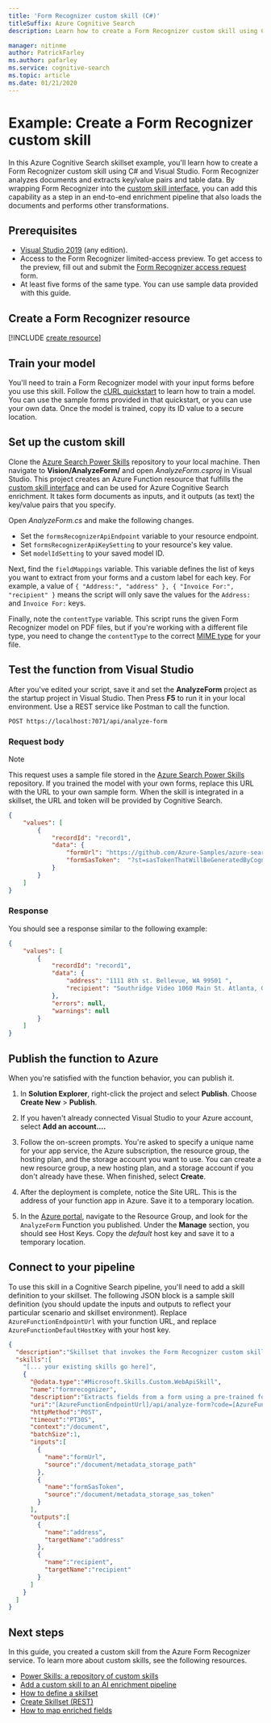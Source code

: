 ```yaml
---
title: 'Form Recognizer custom skill (C#)'
titleSuffix: Azure Cognitive Search
description: Learn how to create a Form Recognizer custom skill using C# and Visual Studio.

manager: nitinme
author: PatrickFarley
ms.author: pafarley
ms.service: cognitive-search
ms.topic: article
ms.date: 01/21/2020
---
```


# Example: Create a Form Recognizer custom skill

In this Azure Cognitive Search skillset example, you'll learn how to create a Form Recognizer custom skill using C# and Visual Studio. Form Recognizer analyzes documents and extracts key/value pairs and table data. By wrapping Form Recognizer into the [custom skill interface](cognitive-search-custom-skill-interface.md), you can add this capability as a step in an end-to-end enrichment pipeline that also loads the documents and performs other transformations.

## Prerequisites

- [Visual Studio 2019](https://visualstudio.microsoft.com/downloads/) (any edition).
- Access to the Form Recognizer limited-access preview. To get access to the preview, fill out and submit the [Form Recognizer access request](https://aka.ms/FormRecognizerRequestAccess) form.
- At least five forms of the same type. You can use sample data provided with this guide.

## Create a Form Recognizer resource

[!INCLUDE [create resource](../cognitive-services/form-recognizer/includes/create-resource.md)]

## Train your model

You'll need to train a Form Recognizer model with your input forms before you use this skill. Follow the [cURL quickstart](https://docs.microsoft.com/azure/cognitive-services/form-recognizer/quickstarts/curl-train-extract) to learn how to train a model. You can use the sample forms provided in that quickstart, or you can use your own data. Once the model is trained, copy its ID value to a secure location.

## Set up the custom skill

Clone the [Azure Search Power Skills](https://github.com/Azure-Samples/azure-search-power-skills) repository to your local machine. Then navigate to **Vision/AnalyzeForm/** and open _AnalyzeForm.csproj_ in Visual Studio. This project creates an Azure Function resource that fulfills the [custom skill interface](cognitive-search-custom-skill-interface.md) and can be used for Azure Cognitive Search enrichment. It takes form documents as inputs, and it outputs (as text) the key/value pairs that you specify.

Open _AnalyzeForm.cs_ and make the following changes.
* Set the `formsRecognizerApiEndpoint` variable to your resource endpoint.
* Set `formsRecognizerApiKeySetting` to your resource's key value.
* Set `modelIdSetting` to your saved model ID.

Next, find the `fieldMappings` variable. This variable defines the list of keys you want to extract from your forms and a custom label for each key. For example, a value of `{ "Address:", "address" }, { "Invoice For:", "recipient" }` means the script will only save the values for the `Address:` and `Invoice For:` keys.

Finally, note the `contentType` variable. This script runs the given Form Recognizer model on PDF files, but if you're working with a different file type, you need to change the `contentType` to the correct [MIME type](https://developer.mozilla.org/docs/Web/HTTP/Basics_of_HTTP/MIME_types/Complete_list_of_MIME_types) for your file.

## Test the function from Visual Studio

After you've edited your script, save it and set the **AnalyzeForm** project as the startup project in Visual Studio. Then Press **F5** to run it in your local environment. Use a REST service like Postman to call the function.

```HTTP
POST https://localhost:7071/api/analyze-form
```

### Request body

> [!NOTE]
> This request uses a sample file stored in the [Azure Search Power Skills](https://github.com/Azure-Samples/azure-search-power-skills) repository. If you trained the model with your own forms, replace this URL with the URL to your own sample form. When the skill is integrated in a skillset, the URL and token will be provided by Cognitive Search.

```json
{
    "values": [
        {
            "recordId": "record1",
            "data": { 
                "formUrl": "https://github.com/Azure-Samples/azure-search-power-skills/raw/master/SampleData/Invoice_4.pdf",
                "formSasToken":  "?st=sasTokenThatWillBeGeneratedByCognitiveSearch"
            }
        }
    ]
}
```

### Response

You should see a response similar to the following example:

```json
{
    "values": [
        {
            "recordId": "record1",
            "data": {
                "address": "1111 8th st. Bellevue, WA 99501 ",
                "recipient": "Southridge Video 1060 Main St. Atlanta, GA 65024 "
            },
            "errors": null,
            "warnings": null
        }
    ]
}
```

## Publish the function to Azure
When you're satisfied with the function behavior, you can publish it.

1. In **Solution Explorer**, right-click the project and select **Publish**. Choose **Create New** > **Publish**.

1. If you haven't already connected Visual Studio to your Azure account, select **Add an account....**

1. Follow the on-screen prompts. You're asked to specify a unique name for your app service, the Azure subscription, the resource group, the hosting plan, and the storage account you want to use. You can create a new resource group, a new hosting plan, and a storage account if you don't already have these. When finished, select **Create**.

1. After the deployment is complete, notice the Site URL. This is the address of your function app in Azure. Save it to a temporary location.

1. In the [Azure portal](https://portal.azure.com), navigate to the Resource Group, and look for the `AnalyzeForm` Function you published. Under the **Manage** section, you should see Host Keys. Copy the *default* host key and save it to a temporary location.

## Connect to your pipeline

To use this skill in a Cognitive Search pipeline, you'll need to add a skill definition to your skillset. The following JSON block is a sample skill definition (you should update the inputs and outputs to reflect your particular scenario and skillset environment). Replace `AzureFunctionEndpointUrl` with your function URL, and replace `AzureFunctionDefaultHostKey` with your host key.

```json
{ 
  "description":"Skillset that invokes the Form Recognizer custom skill",
  "skills":[ 
    "[... your existing skills go here]",
    { 
      "@odata.type":"#Microsoft.Skills.Custom.WebApiSkill",
      "name":"formrecognizer",
      "description":"Extracts fields from a form using a pre-trained form recognition model",
      "uri":"[AzureFunctionEndpointUrl]/api/analyze-form?code=[AzureFunctionDefaultHostKey]",
      "httpMethod":"POST",
      "timeout":"PT30S",
      "context":"/document",
      "batchSize":1,
      "inputs":[ 
        { 
          "name":"formUrl",
          "source":"/document/metadata_storage_path"
        },
        { 
          "name":"formSasToken",
          "source":"/document/metadata_storage_sas_token"
        }
      ],
      "outputs":[ 
        { 
          "name":"address",
          "targetName":"address"
        },
        { 
          "name":"recipient",
          "targetName":"recipient"
        }
      ]
    }
  ]
}
```

## Next steps

In this guide, you created a custom skill from the Azure Form Recognizer service. To learn more about custom skills, see the following resources. 

+ [Power Skills: a repository of custom skills](https://github.com/Azure-Samples/azure-search-power-skills)
+ [Add a custom skill to an AI enrichment pipeline](cognitive-search-custom-skill-interface.md)
+ [How to define a skillset](cognitive-search-defining-skillset.md)
+ [Create Skillset (REST)](https://docs.microsoft.com/rest/api/searchservice/create-skillset)
+ [How to map enriched fields](cognitive-search-output-field-mapping.md)
